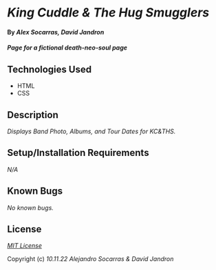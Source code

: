 # _King Cuddle & The Hug Smugglers_

#### By _**Alex Socarras**, **David Jandron**_

#### _Page for a fictional death-neo-soul page_

## Technologies Used

* HTML
* CSS

## Description

_Displays Band Photo, Albums, and Tour Dates for KC&THS._

## Setup/Installation Requirements

_N/A_

## Known Bugs

_No known bugs._

## License

_[MIT License](https://opensource.org/licenses/MIT)_

Copyright (c) _10.11.22_ _Alejandro Socarras & David Jandron_